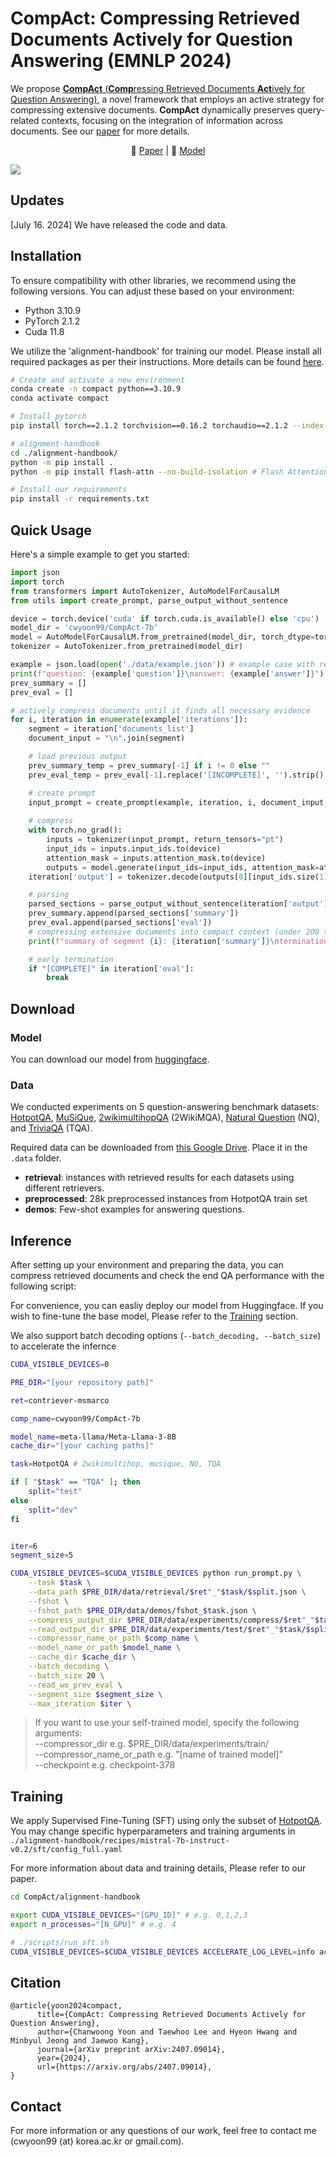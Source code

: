 # CompAct: Compressing Retrieved Documents Actively for Question Answering (EMNLP 2024)

We propose [**CompAct** (**Comp**ressing Retrieved Documents **Act**ively for Question Answering)](https://arxiv.org/abs/2407.09014), a novel framework that employs an active strategy for compressing extensive documents. **CompAct** dynamically preserves query-related contexts, focusing on the integration of information across documents. See our [paper](https://arxiv.org/abs/2407.09014) for more details.

<p align="center">
    📃 <a href="https://arxiv.org/abs/2407.09014" target="_blank">Paper</a> | 🤗 <a href="https://huggingface.co/cwyoon99/CompAct-7b" target="_blank">Model</a>
</p>

![](assets/framework.jpg)

## Updates
[July 16. 2024] We have released the code and data.

## Installation
To ensure compatibility with other libraries, we recommend using the following versions. You can adjust these based on your environment:
* Python 3.10.9
* PyTorch 2.1.2
* Cuda 11.8

We utilize the 'alignment-handbook' for training our model. Please install all required packages as per their instructions. More details can be found [here](https://github.com/huggingface/alignment-handbook).

```bash
# Create and activate a new environment
conda create -n compact python==3.10.9
conda activate compact

# Install pytorch
pip install torch==2.1.2 torchvision==0.16.2 torchaudio==2.1.2 --index-url https://download.pytorch.org/whl/cu118

# alignment-handbook
cd ./alignment-handbook/
python -m pip install .
python -m pip install flash-attn --no-build-isolation # Flash Attention 2

# Install our requirements
pip install -r requirements.txt
```

## Quick Usage
Here's a simple example to get you started:
```python
import json
import torch
from transformers import AutoTokenizer, AutoModelForCausalLM
from utils import create_prompt, parse_output_without_sentence

device = torch.device('cuda' if torch.cuda.is_available() else 'cpu')
model_dir = 'cwyoon99/CompAct-7b'
model = AutoModelForCausalLM.from_pretrained(model_dir, torch_dtype=torch.bfloat16, device_map="auto")
tokenizer = AutoTokenizer.from_pretrained(model_dir)

example = json.load(open('./data/example.json')) # example case with retrieved documents
print(f"question: {example['question']}\nanswer: {example['answer']}")
prev_summary = []
prev_eval = []

# actively compress documents until it finds all necessary evidence
for i, iteration in enumerate(example['iterations']):
    segment = iteration['documents_list']
    document_input = "\n".join(segment)

    # load previous output
    prev_summary_temp = prev_summary[-1] if i != 0 else ""
    prev_eval_temp = prev_eval[-1].replace('[INCOMPLETE]', '').strip() if i != 0 else ""

    # create prompt
    input_prompt = create_prompt(example, iteration, i, document_input, prev_summary_temp, prev_eval_temp, tokenizer, eos_token="", add_generation_prompt=True)
    
    # compress
    with torch.no_grad():
        inputs = tokenizer(input_prompt, return_tensors="pt")
        input_ids = inputs.input_ids.to(device)
        attention_mask = inputs.attention_mask.to(device)
        outputs = model.generate(input_ids=input_ids, attention_mask=attention_mask, max_new_tokens=500, temperature=0, top_p=1.0, pad_token_id=tokenizer.eos_token_id)
    iteration['output'] = tokenizer.decode(outputs[0][input_ids.size(1):], skip_special_tokens=True).strip()

    # parsing
    parsed_sections = parse_output_without_sentence(iteration['output'])
    prev_summary.append(parsed_sections['summary'])
    prev_eval.append(parsed_sections['eval'])
    # compressing extensive documents into compact context (under 200 tokens)
    print(f"summary of segment {i}: {iteration['summary']}\ntermination of segment {i}: {iteration['eval']}\n")

    # early termination
    if "[COMPLETE]" in iteration['eval']:
        break
```

## Download
### Model
You can download our model from [huggingface](https://huggingface.co/cwyoon99/CompAct-7b).

### Data
We conducted experiments on 5 question-answering benchmark datasets: [HotpotQA](https://github.com/hotpotqa/hotpot), [MuSiQue](https://github.com/StonyBrookNLP/musique), [2wikimultihopQA](https://github.com/Alab-NII/2wikimultihop) (2WikiMQA), [Natural Question](https://github.com/google-research-datasets/natural-questions) (NQ), and [TriviaQA](https://github.com/mandarjoshi90/triviaqa) (TQA).

Required data can be downloaded from [this Google Drive](https://drive.google.com/drive/folders/1lTz-hmb2inmU9KswLfkHag5-qRxTVujy?usp=sharing). Place it in the ```.data``` folder.
* **retrieval**: instances with retrieved results for each datasets using different retrievers. 
* **preprocessed**: 28k preprocessed instances from HotpotQA train set
* **demos**: Few-shot examples for answering questions.

## Inference
After setting up your environment and preparing the data, you can compress retrieved documents and check the end QA performance with the following script:

For convenience, you can easliy deploy our model from Huggingface. If you wish to fine-tune the base model, Please refer to the [Training](#training) section.

We also support batch decoding options (```--batch_decoding, --batch_size```) to accelerate the infernce

```bash
CUDA_VISIBLE_DEVICES=0

PRE_DIR="[your repository path]"

ret=contriever-msmarco

comp_name=cwyoon99/CompAct-7b

model_name=meta-llama/Meta-Llama-3-8B
cache_dir="[your caching paths]"

task=HotpotQA # 2wikimultihop, musique, NQ, TQA

if [ "$task" == "TQA" ]; then
    split="test"
else
    split="dev"
fi


iter=6
segment_size=5

CUDA_VISIBLE_DEVICES=$CUDA_VISIBLE_DEVICES python run_prompt.py \
    --task $task \
    --data_path $PRE_DIR/data/retrieval/$ret"_"$task/$split.json \
    --fshot \
    --fshot_path $PRE_DIR/data/demos/fshot_$task.json \
    --compress_output_dir $PRE_DIR/data/experiments/compress/$ret"_"$task/$split \
    --read_output_dir $PRE_DIR/data/experiments/test/$ret"_"$task/$split \
    --compressor_name_or_path $comp_name \
    --model_name_or_path $model_name \
    --cache_dir $cache_dir \
    --batch_decoding \
    --batch_size 20 \
    --read_wo_prev_eval \
    --segment_size $segment_size \
    --max_iteration $iter \
```
> If you want to use your self-trained model, specify the following arguments:   
> --compressor_dir e.g. $PRE_DIR/data/experiments/train/   
> --compressor_name_or_path e.g. "[name of trained model]"   
> --checkpoint e.g. checkpoint-378

## Training
We apply Supervised Fine-Tuning (SFT) using only the subset of [HotpotQA](https://github.com/hotpotqa/hotpot). You may change specific hyperparameters and training arguments in ```./alignment-handbook/recipes/mistral-7b-instruct-v0.2/sft/config_full.yaml```

For more information about data and training details, Please refer to our paper.

```bash
cd CompAct/alignment-handbook

export CUDA_VISIBLE_DEVICES="[GPU_ID]" # e.g. 0,1,2,3
export n_processes="[N_GPU]" # e.g. 4

# ./scripts/run_sft.sh
CUDA_VISIBLE_DEVICES=$CUDA_VISIBLE_DEVICES ACCELERATE_LOG_LEVEL=info accelerate launch --config_file recipes/accelerate_configs/deepspeed_zero3.yaml --num_processes $n_processes scripts/run_sft.py recipes/mistral-7b-instruct-v0.2/sft/config_full.yaml

```

<!-- ## Etc

### Retriever (Contriever)
If you want to deploy
we use [Contriever](https://github.com/facebookresearch/contriever) fine-tuned on [MS-MARCO](https://microsoft.github.io/msmarco/), as our default retrieval system (on the 2018 Wikipedia corpus).
```bash
# https://github.com/facebookresearch/contriever?tab=readme-ov-file#evaluation
wget https://dl.fbaipublicfiles.com/contriever/embeddings/contriever/wikipedia_embeddings.tar
wget https://dl.fbaipublicfiles.com/contriever/embeddings/contriever-msmarco/wikipedia_embeddings.tar -->
<!-- ``` -->

## Citation
```
@article{yoon2024compact,
      title={CompAct: Compressing Retrieved Documents Actively for Question Answering}, 
      author={Chanwoong Yoon and Taewhoo Lee and Hyeon Hwang and Minbyul Jeong and Jaewoo Kang},
      journal={arXiv preprint arXiv:2407.09014},
      year={2024},
      url={https://arxiv.org/abs/2407.09014}, 
}
```



## Contact
For more information or any questions of our work, feel free to contact me (cwyoon99 (at) korea.ac.kr or gmail.com). 
